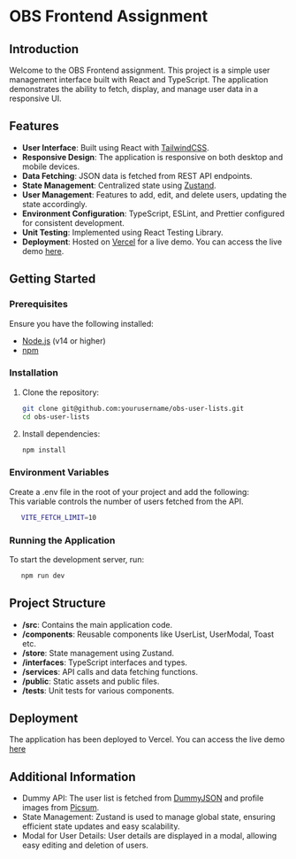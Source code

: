 # OBS Frontend Assignment

## Introduction

Welcome to the OBS Frontend assignment. This project is a simple user management interface built with React and TypeScript. The application demonstrates the ability to fetch, display, and manage user data in a responsive UI.

## Features

- **User Interface**: Built using React with [TailwindCSS](https://tailwindcss.com/).
- **Responsive Design**: The application is responsive on both desktop and mobile devices.
- **Data Fetching**: JSON data is fetched from REST API endpoints.
- **State Management**: Centralized state using [Zustand](https://zustand-demo.pmnd.rs/).
- **User Management**: Features to add, edit, and delete users, updating the state accordingly.
- **Environment Configuration**: TypeScript, ESLint, and Prettier configured for consistent development.
- **Unit Testing**: Implemented using React Testing Library.
- **Deployment**: Hosted on [Vercel](https://vercel.com/) for a live demo. You can access the live demo [here](https://obs-user-lists-six.vercel.app/).

## Getting Started

### Prerequisites

Ensure you have the following installed:

- [Node.js](https://nodejs.org/) (v14 or higher)
- [npm](https://www.npmjs.com/)

### Installation

1. Clone the repository:

   ```bash
   git clone git@github.com:yourusername/obs-user-lists.git
   cd obs-user-lists
   ```

2. Install dependencies:

   ```bash
   npm install
   ```

### Environment Variables

Create a .env file in the root of your project and add the following: <br>
This variable controls the number of users fetched from the API.

```bash
   VITE_FETCH_LIMIT=10
```

### Running the Application
To start the development server, run:

```bash
   npm run dev
   ```

## Project Structure

- **/src**: Contains the main application code.
- **/components**: Reusable components like UserList, UserModal, Toast etc.
- **/store**: State management using Zustand.
- **/interfaces**: TypeScript interfaces and types.
- **/services**: API calls and data fetching functions.
- **/public**: Static assets and public files.
- **/tests**: Unit tests for various components.

## Deployment
The application has been deployed to Vercel. You can access the live demo [here](https://obs-user-lists-six.vercel.app/)

## Additional Information

- Dummy API: The user list is fetched from [DummyJSON](https://dummyjson.com/docs/users/) and profile images from [Picsum](https://picsum.photos/).
- State Management: Zustand is used to manage global state, ensuring efficient state updates and easy scalability.
- Modal for User Details: User details are displayed in a modal, allowing easy editing and deletion of users.